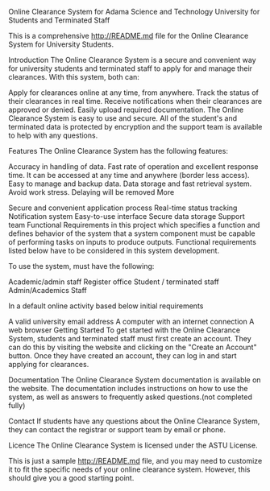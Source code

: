 Online Clearance System for Adama Science and Technology University for Students and Terminated Staff
‌

This is a comprehensive http://README.md file for the Online Clearance System for University Students.

Introduction
The Online Clearance System is a secure and convenient way for university students and terminated staff to apply for and manage their clearances. With this system, both can:

Apply for clearances online at any time, from anywhere.
Track the status of their clearances in real time.
Receive notifications when their clearances are approved or denied.
Easily upload required documentation.
The Online Clearance System is easy to use and secure. All of the student's and terminated data is protected by encryption and the support team is available to help with any questions.

Features
The Online Clearance System has the following features:

Accuracy in handling of data.
Fast rate of operation and excellent response time.
It can be accessed at any time and anywhere (border less access).
Easy to manage and backup data.
Data storage and fast retrieval system.
Avoid work stress.
Delaying will be removed
More

Secure and convenient application process
Real-time status tracking
Notification system
Easy-to-use interface
Secure data storage
Support team
Functional Requirements
in this project which specifies a function and defines behavior of the system that a system component must be capable of performing tasks on inputs to produce outputs. Functional requirements listed below have to be considered in this system development.

To use the system, must have the following:

Academic/admin staff
Register office
Student / terminated staff
Admin/Academics Staff
‌

In a default online activity based below initial requirements

A valid university email address
A computer with an internet connection
A web browser
Getting Started
To get started with the Online Clearance System, students and terminated staff must first create an account. They can do this by visiting the website and clicking on the "Create an Account" button. Once they have created an account, they can log in and start applying for clearances.

Documentation
The Online Clearance System documentation is available on the website. The documentation includes instructions on how to use the system, as well as answers to frequently asked questions.(not completed fully)

Contact
If students have any questions about the Online Clearance System, they can contact the registrar or support team by email or phone.

Licence
The Online Clearance System is licensed under the ASTU License.

This is just a sample http://README.md file, and you may need to customize it to fit the specific needs of your online clearance system. However, this should give you a good starting point.
